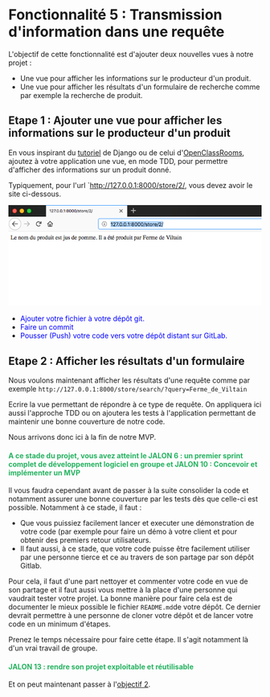 # Fonctionnalité 5 : Transmission d'information dans une requête 


L'objectif de cette fonctionnalité est d'ajouter deux nouvelles vues à notre projet :

 + Une vue pour afficher les informations sur le producteur d'un produit.
 + Une vue pour afficher les résultats d'un formulaire de recherche comme par exemple la recherche de produit.

## Etape 1 : Ajouter une vue pour afficher les informations sur le producteur d'un produit
 
En vous inspirant du [tutoriel](https://docs.djangoproject.com/fr/1.11/intro/tutorial03/#writing-more-views) de Django ou de celui d'[OpenClassRooms](https://openclassrooms.com/fr/courses/4425076-decouvrez-le-framework-django/4631210-passez-des-arguments-a-une-vue), ajoutez à votre application une vue, en mode TDD, pour permettre d'afficher des informations sur un produit donné.

Typiquement, pour l'url `http://127.0.0.1:8000/store/2/, vous devez avoir le site ci-dessous.



![pomme](./images/pomme.png)


+ <span style='color:blue'>Ajouter votre fichier à votre dépôt git.</span>
+ <span style='color:blue'>Faire un commit</span>
+ <span style='color:blue'>Pousser (Push) votre code vers votre dépôt distant sur GitLab.</span> 

 
## Etape 2 : Afficher les résultats d'un formulaire


Nous voulons maintenant afficher les résultats d'une requête comme par exemple `http://127.0.0.1:8000/store/search/?query=Ferme_de_Viltain`

Ecrire la vue permettant de répondre à ce type de requête. On appliquera ici aussi l'approche TDD ou on ajoutera les tests à l'application permettant de maintenir une bonne couverture de notre code.




Nous arrivons donc ici à la fin de notre MVP. 

#### <span style="color: #26B260">A ce stade du projet, vous avez atteint le JALON 6 : un premier sprint complet de développement logiciel en groupe  et  JALON 10 : Concevoir et implémenter un MVP</span> 


Il vous faudra cependant avant de passer à la suite consolider la code et notamment assurer une bonne couverture par les tests dès que celle-ci est possible. 
Notamment à ce stade, il faut :

* Que vous puissiez facilement lancer et executer une démonstration de votre code (par exemple pour faire un démo à votre client et pour obtenir des premiers retour utilisateurs.
* Il faut aussi, à ce stade, que votre code puisse être facilement utiliser par une personne tierce et ce au travers de son partage par son dépôt Gitlab. 


Pour cela, il faut d'une part nettoyer et commenter votre code en vue de son partage et il faut aussi vous mettre à la place d'une personne qui vaudrait tester votre projet. La bonne manière pour faire cela est de documenter le mieux possible le fichier `README.md`de votre dépôt. Ce dernier devrait permettre à une personne de cloner votre dépôt et de lancer votre code en un minimum d'étapes.

Prenez le temps nécessaire pour faire cette étape. Il s'agit notamment là d'un vrai travail de groupe.



#### <span style="color: #26B260"> JALON 13 : rendre son projet exploitable et réutilisable </span> 



Et on peut maintenant passer à l'[objectif 2](./S3_F6_model.md).









   